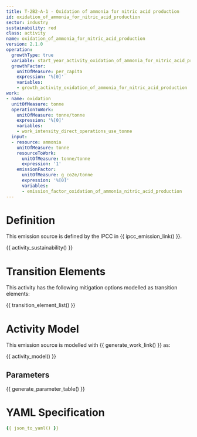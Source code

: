 ```yaml
---
title: T-2B2-A-1 - Oxidation of ammonia for nitric acid production
id: oxidation_of_ammonia_for_nitric_acid_production
sector: industry
sustainability: red
class: activity
name: oxidation_of_ammonia_for_nitric_acid_production
version: 2.1.0
operation:
  growthType: true
  variable: start_year_activity_oxidation_of_ammonia_for_nitric_acid_production
  growthFactor:
    unitOfMeasure: per_capita
    expression: '%[0]'
    variables:
    - growth_activity_oxidation_of_ammonia_for_nitric_acid_production
work:
- name: oxidation
  unitOfMeasure: tonne
  operationToWork:
    unitOfMeasure: tonne/tonne
    expression: '%[0]'
    variables:
    - work_intensity_direct_operations_use_tonne
  input:
  - resource: ammonia
    unitOfMeasure: tonne
    resourceToWork:
      unitOfMeasure: tonne/tonne
      expression: '1'
    emissionFactor:
      unitOfMeasure: g_co2e/tonne
      expression: '%[0]'
      variables:
      - emission_factor_oxidation_of_ammonia_nitric_acid_production
---
```

# Definition
This emission source is defined by the IPCC in {{ ipcc_emission_link() }}.


{{ activity_sustainability() }}

# Transition Elements

This activity has the following mitigation options modelled as transition elements:

{{ transition_element_list() }}

# Activity Model
This emission source is modelled with {{ generate_work_link() }} as:

{{ activity_model() }}

## Parameters

{{ generate_parameter_table() }}

# YAML Specification

```yaml
{{ json_to_yaml() }}
```